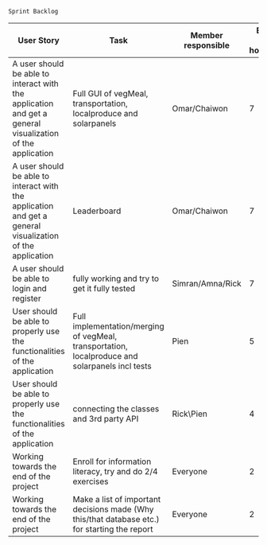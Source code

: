 
`Sprint Backlog`


| User Story  | Task  | Member responsible  | Estimated effort in hours/person   | Prioriy(A-E)
|---|---|---|---|---|
| A user should be able to interact with the application and get a general visualization of the application |  Full GUI of vegMeal, transportation, localproduce and solarpanels | Omar/Chaiwon  | 7  | A  |
| A user should be able to interact with the application and get a general visualization of the application |  Leaderboard | Omar/Chaiwon  | 7  | A  |
| A user should be able to login and register | fully working and try to get it fully tested | Simran/Amna/Rick | 7 | B|
| User should be able to properly use the functionalities of the application | Full implementation/merging of vegMeal, transportation, localproduce and solarpanels incl tests | Pien | 5 | A |
| User should be able to properly use the functionalities of the application | connecting the classes and 3rd party API | Rick\Pien | 4 | A |
| Working towards the end of the project | Enroll for information literacy, try and do 2/4 exercises  | Everyone | 2 | C |
| Working towards the end of the project | Make a list of important decisions made (Why this/that database etc.) for starting the report | Everyone | 2 | C |
  

